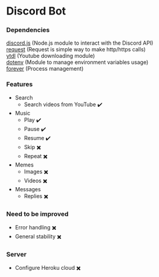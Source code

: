 # Discord Bot

### Dependencies
[discord.js](https://www.npmjs.com/package/discord.js) (Node.js module to interact with the Discord API)  
[request](https://www.npmjs.com/package/request) (Request is simple way to make http/https calls)   
[ytdl](https://github.com/fent/node-ytdl-core) (Youtube downloading module)  
[dotenv](https://www.npmjs.com/package/dotenv) (Module to manage environment variables usage)  
[forever](https://www.npmjs.com/package/forever) (Process management)

### Features
* Search
    * Search videos from YouTube :heavy_check_mark:
* Music
    * Play :heavy_check_mark:
    * Pause :heavy_check_mark:
    * Resume :heavy_check_mark:
    * Skip :heavy_multiplication_x:
    * Repeat :heavy_multiplication_x:
* Memes
    * Images :heavy_multiplication_x:
    * Videos :heavy_multiplication_x:
* Messages
    * Replies :heavy_multiplication_x:

### Need to be improved
* Error handling :heavy_multiplication_x:
* General stability :heavy_multiplication_x:

### Server
* Configure Heroku cloud :heavy_multiplication_x:
